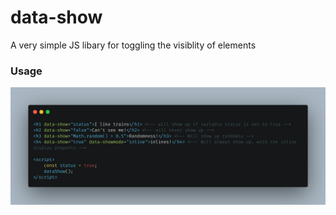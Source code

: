 # data-show
A very simple JS libary for toggling the visiblity of elements
### Usage
![Screenshot](https://raw.githubusercontent.com/ProgramistaZpolski/data-show/master/carbon(4).png)
